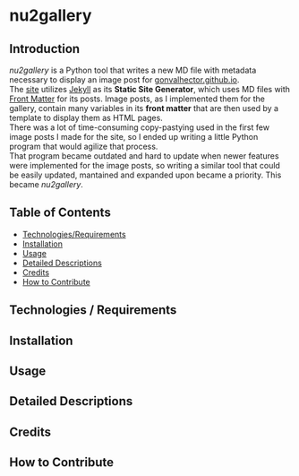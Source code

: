 # nu2gallery

## Introduction

*nu2gallery* is a Python tool that writes a new MD file with metadata necessary to display an image post for [gonvalhector.github.io](https://github.com/gonvalhector/gonvalhector.github.io).  
The [site](www.gonvalhector.com) utilizes [Jekyll](https://jekyllrb.com/) as its **Static Site Generator**, which uses MD files with [Front Matter](https://jekyllrb.com/docs/front-matter/) for its posts. Image posts, as I implemented them for the gallery, contain many variables in its **front matter** that are then used by a template to display them as HTML pages.  
There was a lot of time-consuming copy-pastying used in the first few image posts I made for the site, so I ended up writing a little Python program that would agilize that process.  
That program became outdated and hard to update when newer features were implemented for the image posts, so writing a similar tool that could be easily updated, mantained and expanded upon became a priority. This became *nu2gallery*.

## Table of Contents

- [Technologies/Requirements](#technologies--requirements)
- [Installation](#installation)
- [Usage](#usage)
- [Detailed Descriptions](#detailed-descriptions)
- [Credits](#credits)
- [How to Contribute](#how-to-contribute)

## Technologies / Requirements



## Installation



## Usage



## Detailed Descriptions



## Credits



## How to Contribute

